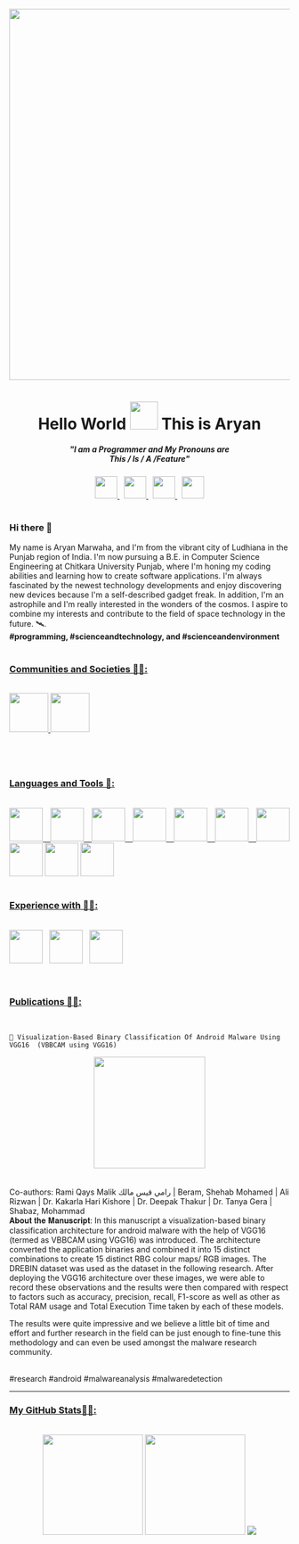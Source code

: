 
<div align="right">
<br>
<img src="https://komarev.com/ghpvc/?username=aryanmarwaha&label=Profile+Views+👁️👁️&style=for-the-badge&color=blueviolet" alt=""/>

</div>
<div align="center">

<img src="https://user-images.githubusercontent.com/102375260/191350374-ce59b98d-556c-459b-8ac5-22c1fe18cef8.png" width="666">
<h1>
  Hello World 
<img src="https://media.giphy.com/media/gM5qFksULw54NMWyry/giphy.gif" height="50">
  This is Aryan
 </h1>
<h5>
  "I am a Programmer and My Pronouns are <br>
  This / Is / A /Feature"
</h5>

<a href="https://twitter.com/AryanMarwaha3" title="Follow me on Twitter 🦆">
  <img src="https://user-images.githubusercontent.com/102375260/191470145-3606c89a-1880-48f6-a252-ced36f263d12.png" height="40" width="40">
</a>
&nbsp

<a href="https://www.linkedin.com/in/aryan-marwaha-0029b5219" title="Connect with me on Linkedin 😇">
  <img src="https://user-images.githubusercontent.com/102375260/191470166-68746f0a-3ce4-47fa-9ca2-9e08a87fbca8.png" height="40" width="40">
</a>
&nbsp

<a href="https://github.com/aryanmarwaha/" title="Follow me on GitHub 🐱">
  <img src="https://user-images.githubusercontent.com/102375260/191470190-08cad4cf-a74d-4c54-9b12-e74468548294.png" height="40" width="40">
</a>
&nbsp

<a href="https://www.instagram.com/aryan_marwaha__/" title="Follow me on Instagram 📷">
  <img src="https://user-images.githubusercontent.com/102375260/191477706-7bbdb3d2-1b06-4418-8dcb-6bd6e6174a65.png" height="40" width="40">
</a>
</div>
<h1></h1>
<div id="header">
  <h3>Hi there 👋</h3>
My name is Aryan Marwaha, and I'm from the vibrant city of Ludhiana in the Punjab region of India. I'm now pursuing a B.E. in Computer Science Engineering at Chitkara University Punjab, where I'm honing my coding abilities and learning how to create software applications. I'm always fascinated by the newest technology developments and enjoy discovering new devices because I'm a self-described gadget freak. In addition, I'm an astrophile and I'm really interested in the wonders of the cosmos. I aspire to combine my interests and contribute to the field of space technology in the future. 🛰️.
<br>
  <b>#programming, #scienceandtechnology, and #scienceandenvironment</b>
</div>
<br>

<h3>
  <u>Communities and Societies 💁‍♂️:</u>
</h3>
<br>
<div align="justify">
  <a href="https://github.com/open-source-chandigarh">
    <img src="https://user-images.githubusercontent.com/102375260/192134215-75609b1c-20b0-495d-840f-666412e30a94.png" height="70" width="">
  </a>
    <img src="https://github.com/aryanmarwaha/aryanmarwaha/assets/102375260/17bb1ef7-d27f-460e-a92c-4e9357e59a1b" height="70" width="">


</div>
<h1></h1>
<br>

<h3>

  <u>Languages and Tools 🔧:</u>
</h3>
<br>
<div align="justify">
  <a href="https://github.com/topics/python">
    <img src="https://user-images.githubusercontent.com/102375260/192100835-977b2257-8652-421b-8ff7-2687b3fcc174.png" height="60" width="">
  </a>
  <a href="https://github.com/topics/html">
    <img src="https://user-images.githubusercontent.com/102375260/192104340-d84d4e7e-7da5-4653-8237-86583152ff6f.png" height="60" width="">
  </a>
  <a href="https://github.com/topics/html">
    <img src="https://user-images.githubusercontent.com/102375260/192104381-22e53115-221a-4e2a-a706-2a2948d1a92a.png" height="60" width="">
  </a>
  <a href="https://github.com/topics/css">
    <img src="https://user-images.githubusercontent.com/102375260/192104408-538b0e8e-77b5-4c28-be94-cb11e4431f31.png" height="60" width="">
  </a>
  <a href="https://github.com/topics/javascript">
    <img src="https://user-images.githubusercontent.com/102375260/192104432-cb535805-6e59-44dd-9643-c8e67af509b4.png" height="60" width="">
  </a>
  <a href="https://github.com/topics/jquery">
    <img src="https://user-images.githubusercontent.com/102375260/192104466-cefed872-9c71-4844-b55d-514bc07b3ea4.png" height="60" width="">
  </a>
  <a href="https://github.com/topics/bootstrap">
    <img src="https://user-images.githubusercontent.com/102375260/192104480-7fb5b4b7-ac66-4e12-8032-0ef2305c2b61.png" height="60" width="">
  </a>
 
  
  
  <img src="https://user-images.githubusercontent.com/102375260/192102650-2ad983e9-2584-4fd2-addd-b1118d25af8f.png" height="60" width="">
  
  <img src="https://user-images.githubusercontent.com/102375260/192104659-ab5703e3-ff94-4bfa-9f1d-a4857bf0948a.png" height="60" width="">
  <img src="https://user-images.githubusercontent.com/102375260/192105587-3824d533-ba5b-4afe-820f-bbdbcb8c05ad.png" height="60" width="">
</div>
<br>
<h3>
  <u>Experience with 🧑‍💻:</u>
</h3>
<br>
<div align="justify">
  <img src="https://user-images.githubusercontent.com/102375260/192111502-55896683-b562-48e4-a502-f1a7e886eeeb.png" height="60" width="">&nbsp&nbsp
  <img src="https://user-images.githubusercontent.com/102375260/192111510-26b93eff-b2c6-4fd6-bbcb-77413564c1a1.png" height="60" width="">&nbsp&nbsp
  <img src="https://user-images.githubusercontent.com/102375260/192111512-9a41692a-bb42-4698-bbf7-04a25053a0fd.png" height="60" width="">
  
  
</div>
<br>
<h1></h1>
<h3>
  <u>Publications 👨‍🎓:</u>
</h3>
<br>

    🎫 Visualization-Based Binary Classification Of Android Malware Using VGG16  (VBBCAM using VGG16)
<div align="center">
  <a href="https://ietresearch.onlinelibrary.wiley.com/doi/10.1049/sfw2.12094">
    <img src="https://user-images.githubusercontent.com/102375260/225110693-86bfbe09-0643-4ae1-91e1-40822abf26fd.png" height="200" width="">
<!--     <img src="https://user-images.githubusercontent.com/102375260/225111679-5cadd64b-6369-4d63-8131-551677bfdf0e.png" height="" width="100%"> -->
    
  </a>
  <br>
</div>

<br>
<br>
Co-authors:
Rami Qays Malik رامي قيس مالك | Beram, Shehab Mohamed | Ali Rizwan | Dr. Kakarla Hari Kishore | Dr. Deepak Thakur | Dr. Tanya Gera | Shabaz, Mohammad


<br>
  𝐀𝐛𝐨𝐮𝐭 𝐭𝐡𝐞 𝐌𝐚𝐧𝐮𝐬𝐜𝐫𝐢𝐩𝐭:
  In this manuscript a visualization-based binary classification architecture for android malware with the help of VGG16 (termed as VBBCAM using VGG16) was introduced. The architecture converted the application binaries and combined it into 15 distinct combinations to create 15 distinct RBG colour maps/ RGB images. The DREBIN dataset was used as the dataset in the following research. After deploying the VGG16 architecture over these images, we were able to record these observations and the results were then compared with respect to factors such as accuracy, precision, recall, F1-score as well as other as Total RAM usage and Total Execution Time taken by each of these models.

  The results were quite impressive and we believe a little bit of time and effort and further research in the field can be just enough to fine-tune this methodology and can even be used amongst the malware research community.

<br>
#research #android #malwareanalysis #malwaredetection


<hr>
<h3>
  <u>My GitHub Stats🧑‍💻:</u>
</h3>
<br>
<div align="center">
<img src="https://streak-stats.demolab.com/?user=aryanmarwaha&theme=redical" height="180">
<img src="https://github-readme-stats.vercel.app/api/top-langs/?username=aryanmarwaha&layout=compact" height="180">
<img src="https://github-readme-stats.vercel.app/api?username=aryanmarwaha&hide=contribs,prs">
          
</div>
<!--
- 🔭 I’m currently working on ...
- 🌱 I’m currently learning ...
- 👯 I’m looking to collaborate on ...
- 🤔 I’m looking for help with ...
- 💬 Ask me about ...
- 📫 How to reach me: ...
- 😄 Pronouns: ...
- ⚡ Fun fact: ...

-->
